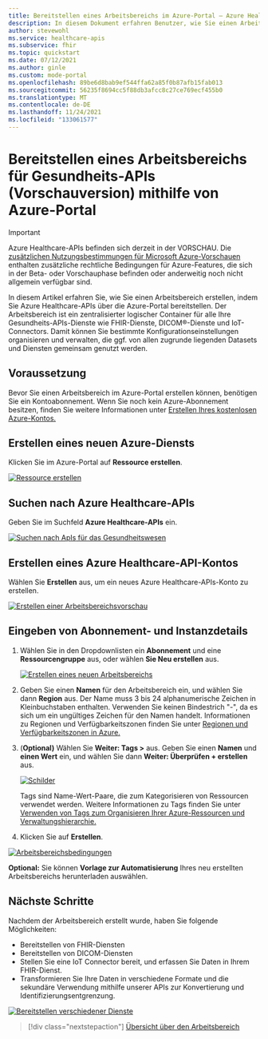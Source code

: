 ```yaml
---
title: Bereitstellen eines Arbeitsbereichs im Azure-Portal – Azure Healthcare-APIs
description: In diesem Dokument erfahren Benutzer, wie Sie einen Arbeitsbereich im Azure-Portal bereitstellen.
author: stevewohl
ms.service: healthcare-apis
ms.subservice: fhir
ms.topic: quickstart
ms.date: 07/12/2021
ms.author: ginle
ms.custom: mode-portal
ms.openlocfilehash: 89be6d8bab9ef544ffa62a85f0b87afb15fab013
ms.sourcegitcommit: 56235f8694cc5f88db3afcc8c27ce769ecf455b0
ms.translationtype: MT
ms.contentlocale: de-DE
ms.lasthandoff: 11/24/2021
ms.locfileid: "133061577"
---
```

# <a name="deploy-healthcare-apis-preview-workspace-using-azure-portal"></a>Bereitstellen eines Arbeitsbereichs für Gesundheits-APIs (Vorschauversion) mithilfe von Azure-Portal

> [!IMPORTANT]
> Azure Healthcare-APIs befinden sich derzeit in der VORSCHAU. Die [zusätzlichen Nutzungsbestimmungen für Microsoft Azure-Vorschauen](https://azure.microsoft.com/support/legal/preview-supplemental-terms/) enthalten zusätzliche rechtliche Bedingungen für Azure-Features, die sich in der Beta- oder Vorschauphase befinden oder anderweitig noch nicht allgemein verfügbar sind.

In diesem Artikel erfahren Sie, wie Sie einen Arbeitsbereich erstellen, indem Sie Azure Healthcare-APIs über die Azure-Portal bereitstellen. Der Arbeitsbereich ist ein zentralisierter logischer Container für alle Ihre Gesundheits-APIs-Dienste wie FHIR-Dienste, DICOM®-Dienste und IoT-Connectors. Damit können Sie bestimmte Konfigurationseinstellungen organisieren und verwalten, die ggf. von allen zugrunde liegenden Datasets und Diensten gemeinsam genutzt werden.


## <a name="prerequisite"></a>Voraussetzung

Bevor Sie einen Arbeitsbereich im Azure-Portal erstellen können, benötigen Sie ein Kontoabonnement. Wenn Sie noch kein Azure-Abonnement besitzen, finden Sie weitere Informationen unter [Erstellen Ihres kostenlosen Azure-Kontos.](https://azure.microsoft.com/free/search/?OCID=AID2100131_SEM_c4b0772dc7df1f075552174a854fd4bc:G:s&ef_id=c4b0772dc7df1f075552174a854fd4bc:G:s&msclkid=c4b0772dc7df1f075552174a854fd4bc)

## <a name="create-new-azure-service"></a>Erstellen eines neuen Azure-Diensts

Klicken Sie im Azure-Portal auf **Ressource erstellen**.

[![Ressource ](media/create-resource.png) erstellen ](media/create-resource.png#lightbox)

## <a name="search-for-azure-healthcare-apis"></a>Suchen nach Azure Healthcare-APIs

Geben Sie im Suchfeld **Azure Healthcare-APIs** ein.

[![Suchen nach ApIs ](media/search-for-healthcare-apis.png) für das Gesundheitswesen ](media/search-for-healthcare-apis.png#lightbox)

## <a name="create-azure-healthcare-api-account"></a>Erstellen eines Azure Healthcare-API-Kontos

Wählen Sie **Erstellen** aus, um ein neues Azure Healthcare-APIs-Konto zu erstellen.

   [![Erstellen einer Arbeitsbereichsvorschau ](media/create-workspace-preview.png) ](media/create-workspace-preview.png#lightbox)

## <a name="enter-subscription-and-instance-details"></a>Eingeben von Abonnement- und Instanzdetails

1. Wählen Sie in den Dropdownlisten ein **Abonnement** und eine **Ressourcengruppe** aus, oder wählen **Sie Neu erstellen** aus.

   [![Erstellen eines neuen ](media/create-healthcare-api-workspace-new.png) Arbeitsbereichs ](media/create-healthcare-api-workspace-new.png#lightbox)

2. Geben Sie einen **Namen** für den Arbeitsbereich ein, und wählen Sie dann **Region** aus. Der Name muss 3 bis 24 alphanumerische Zeichen in Kleinbuchstaben enthalten. Verwenden Sie keinen Bindestrich "-", da es sich um ein ungültiges Zeichen für den Namen handelt. Informationen zu Regionen und Verfügbarkeitszonen finden Sie unter [Regionen und Verfügbarkeitszonen in Azure.](../availability-zones/az-overview.md)

3. (**Optional)** Wählen Sie **Weiter: Tags >** aus. Geben Sie einen **Namen** und **einen Wert** ein, und wählen Sie dann **Weiter: Überprüfen + erstellen** aus. 

   [![Schilder ](media/tags-new.png) ](media/tags-new.png#lightbox)

   Tags sind Name-Wert-Paare, die zum Kategorisieren von Ressourcen verwendet werden. Weitere Informationen zu Tags finden Sie unter [Verwenden von Tags zum Organisieren Ihrer Azure-Ressourcen und Verwaltungshierarchie.](.././azure-resource-manager/management/tag-resources.md)

4. Klicken Sie auf **Erstellen**.

[![Arbeitsbereichsbedingungen ](media/workspace-terms.png) ](media/workspace-terms.png)


   **Optional:** Sie können **Vorlage zur Automatisierung** Ihres neu erstellten Arbeitsbereichs herunterladen auswählen.


## <a name="next-steps"></a>Nächste Schritte

Nachdem der Arbeitsbereich erstellt wurde, haben Sie folgende Möglichkeiten:

* Bereitstellen von FHIR-Diensten
* Bereitstellen von DICOM-Diensten
* Stellen Sie eine IoT Connector bereit, und erfassen Sie Daten in Ihrem FHIR-Dienst.
* Transformieren Sie Ihre Daten in verschiedene Formate und die sekundäre Verwendung mithilfe unserer APIs zur Konvertierung und Identifizierungsentgrenzung.


[![Bereitstellen verschiedener Dienste ](media/healthcare-apis-deploy-services.png) ](media/healthcare-apis-deploy-services.png)

>[!div class="nextstepaction"]
>[Übersicht über den Arbeitsbereich](workspace-overview.md)
